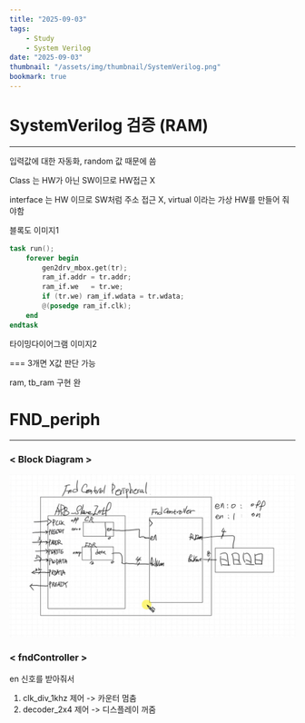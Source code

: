 ```yaml
---
title: "2025-09-03"
tags:
    - Study
    - System Verilog
date: "2025-09-03"
thumbnail: "/assets/img/thumbnail/SystemVerilog.png"
bookmark: true
---
```


# SystemVerilog 검증 (RAM)
---
입력값에 대한 자동화, random 값 때문에 씀

Class 는 HW가 아닌 SW이므로 HW접근 X

interface 는 HW 이므로 SW처럼 주소 접근 X, virtual 이라는 가상 HW를 만들어 줘야함

블록도 이미지1

```verilog
task run();
    forever begin
        gen2drv_mbox.get(tr);
        ram_if.addr = tr.addr;
        ram_if.we   = tr.we;
        if (tr.we) ram_if.wdata = tr.wdata;
        @(posedge ram_if.clk);
    end
endtask
```

타이밍다이어그램 이미지2

=== 3개면 X값 판단 가능

ram, tb_ram 구현 완

# FND_periph
---
### < Block Diagram >
![alt text](../../assets/img/final/250903/3.png)

### < fndController >
en 신호를 받아줘서 
1. clk_div_1khz 제어 -> 카운터 멈춤
2. decoder_2x4 제어 -> 디스플레이 꺼줌